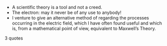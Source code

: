  - A scientific theory is a tool and not a creed.
 - The electron: may it never be of any use to anybody!
 - I venture to give an alternative method of regarding the processes occurring in the electric field, which I have often found useful and which is, from a mathematical point of view, equivalent to Maxwell’s Theory.

3 quotes